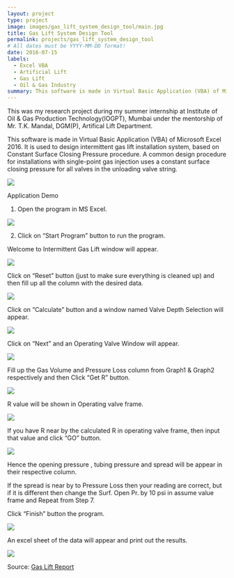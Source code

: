 ```yaml
---
layout: project
type: project
image: images/gas_lift_system_design_tool/main.jpg
title: Gas Lift System Design Tool
permalink: projects/gas_lift_system_design_tool
# All dates must be YYYY-MM-DD format!
date: 2016-07-15
labels:
  - Excel VBA
  - Artificial Lift
  - Gas Lift
  - Oil & Gas Industry
summary: This software is made in Virtual Basic Application (VBA) of Microsoft Excel 2016. It is used to design intermittent gas lift installation system, based on Constant Surface Closing Pressure procedure.
---
```


This was my research project during my summer internship at Institute of Oil & Gas Production Technology(IOGPT), Mumbai under the mentorship of Mr. T.K. Mandal, DGM(P), Artifical Lift Department.

This software is made in Virtual Basic Application (VBA) of Microsoft Excel 2016. It is used to design intermittent gas lift installation system, based on Constant Surface Closing Pressure procedure. A common design procedure for installations with single-point gas injection uses a constant surface closing pressure for all valves in the unloading valve string.

 <img class="ui image" src="../images/gas_lift_system_design_tool/1.png">

Application Demo

  1) Open the program in MS Excel.
  
   <img class="ui image" src="../images/gas_lift_system_design_tool/2.png">
    
  2) Click on “Start Program” button to run the program.
  
  Welcome to Intermittent Gas Lift window will appear.

   <img class="ui image" src="../images/gas_lift_system_design_tool/3.png">
   
  Click on “Reset” button (just to make sure everything is cleaned up) and then fill up all the column with the desired data.</li>
  
   <img class="ui image" src="../images/gas_lift_system_design_tool/4.png">

  Click on “Calculate” button and a window named Valve Depth Selection will appear.
  
   <img class="ui image" src="../images/gas_lift_system_design_tool/5.png">

  Click on “Next” and an Operating Valve Window will appear.
  
   <img class="ui image" src="../images/gas_lift_system_design_tool/6.png">

  Fill up the Gas Volume and Pressure Loss column from Graph1 & Graph2 respectively and then Click “Get R” button.
  
   <img class="ui image" src="../images/gas_lift_system_design_tool/7.png">

  R value will be shown in Operating valve frame.
    
   <img class="ui image" src="../images/gas_lift_system_design_tool/8.png">
 
  If you have R near by the calculated R in operating valve frame, then input that value and click “GO” button.
    
   <img class="ui image" src="../images/gas_lift_system_design_tool/9.png">

  Hence the opening pressure , tubing pressure and spread will be appear in their respective column.
  
  If the spread is near by to Pressure Loss then your reading are correct, but if it is different then change the Surf. Open Pr. by 10 psi in assume value frame and Repeat from Step 7.

  Click “Finish” button the program.
  
   <img class="ui image" src="../images/gas_lift_system_design_tool/9.png">

  An excel sheet of the data will appear and print out the results.
   
   <img class="ui image" src="../images/gas_lift_system_design_tool/10.png">

Source: <a href="https://github.com/vashuraghav/Gas-Lift-System-Design-Tool"><i class="large github icon"></i>Gas Lift Report</a>
